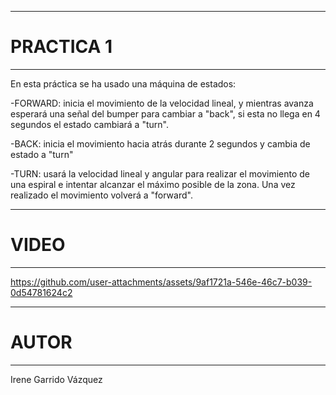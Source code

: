----
# PRACTICA 1
----
En esta práctica se ha usado una máquina de estados:

-FORWARD: inicia el movimiento de la velocidad lineal, y mientras avanza esperará una señal del bumper para cambiar a "back", si esta no llega en 4 segundos el estado cambiará a "turn".

-BACK: inicia el movimiento hacia atrás durante 2 segundos y cambia de estado a "turn"

-TURN: usará la velocidad lineal y angular para realizar el movimiento de una espiral e intentar alcanzar el máximo posible de la zona. Una vez realizado el movimiento volverá a "forward".

----
# VIDEO
----

https://github.com/user-attachments/assets/9af1721a-546e-46c7-b039-0d54781624c2

----
# AUTOR
----

Irene Garrido Vázquez
